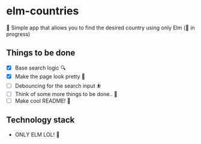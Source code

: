 # elm-countries
🎌 Simple app that allows you to find the desired country using only Elm (🚧 in progress)

## Things to be done
- [x] Base search logic 🔍
- [x] Make the page look pretty 🎀
- [ ] Debouncing for the search input ⛹️
- [ ] Think of some more things to be done.. 🤔
- [ ] Make cool README! 🦄

## Technology stack
- ONLY ELM LOL! 🤩